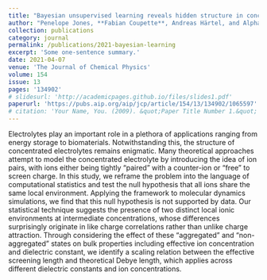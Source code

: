```yaml
---
title: "Bayesian unsupervised learning reveals hidden structure in concentrated electrolytes"
author: "Penelope Jones, **Fabian Coupette**, Andreas Härtel, and Alpha A Lee"
collection: publications
category: journal
permalink: /publications/2021-bayesian-learning
excerpt: 'Some one-sentence summary.'
date: 2021-04-07
venue: 'The Journal of Chemical Physics'
volume: 154
issue: 13
pages: '134902'
# slidesurl: 'http://academicpages.github.io/files/slides1.pdf'
paperurl: 'https://pubs.aip.org/aip/jcp/article/154/13/134902/1065597'
# citation: 'Your Name, You. (2009). &quot;Paper Title Number 1.&quot; <i>Journal 1</i>. 1(1).'
---
```


Electrolytes play an important role in a plethora of applications ranging from energy storage to biomaterials. Notwithstanding this, the structure of concentrated electrolytes remains enigmatic. Many theoretical approaches attempt to model the concentrated electrolyte by introducing the idea of ion pairs, with ions either being tightly “paired” with a counter-ion or “free” to screen charge. In this study, we reframe the problem into the language of computational statistics and test the null hypothesis that all ions share the same local environment. Applying the framework to molecular dynamics simulations, we find that this null hypothesis is not supported by data. Our statistical technique suggests the presence of two distinct local ionic environments at intermediate concentrations, whose differences surprisingly originate in like charge correlations rather than unlike charge attraction. Through considering the effect of these “aggregated” and “non-aggregated” states on bulk properties including effective ion concentration and dielectric constant, we identify a scaling relation between the effective screening length and theoretical Debye length, which applies across different dielectric constants and ion concentrations.